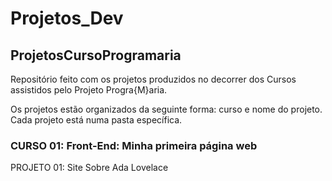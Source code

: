 # Projetos_Dev

## ProjetosCursoProgramaria

Repositório feito com os projetos produzidos no decorrer dos Cursos assistidos pelo Projeto Progra{M}aria.

Os projetos estão organizados da seguinte forma: curso e nome do projeto. Cada projeto está numa pasta específica.

### CURSO 01: Front-End: Minha primeira página web

PROJETO 01: Site Sobre Ada Lovelace
